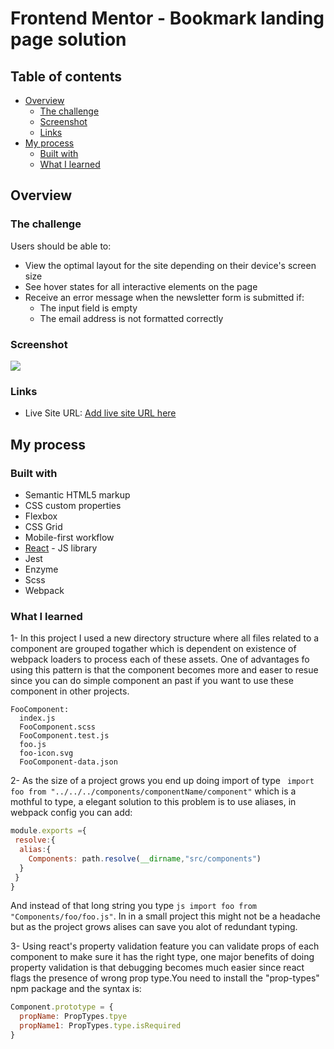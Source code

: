 # Frontend Mentor - Bookmark landing page solution

## Table of contents

- [Overview](#overview)
  - [The challenge](#the-challenge)
  - [Screenshot](#screenshot)
  - [Links](#links)
- [My process](#my-process)
  - [Built with](#built-with)
  - [What I learned](#what-i-learned)

## Overview

### The challenge

Users should be able to:

- View the optimal layout for the site depending on their device's screen size
- See hover states for all interactive elements on the page
- Receive an error message when the newsletter form is submitted if:
  - The input field is empty
  - The email address is not formatted correctly

### Screenshot

![](./desktop-design.jpg)

### Links

- Live Site URL: [Add live site URL here](https://your-live-site-url.com)

## My process

### Built with

- Semantic HTML5 markup
- CSS custom properties
- Flexbox
- CSS Grid
- Mobile-first workflow
- [React](https://reactjs.org/) - JS library
- Jest 
- Enzyme
- Scss 
- Webpack 


### What I learned

1- In this project I used a new directory structure where all files related to a component are grouped togather which is dependent on existence of webpack loaders to process each of these assets. One of advantages fo using this pattern is that the component becomes more and easer to resue since you can do simple component an past if you want to use these component in other projects.
```
FooComponent:
  index.js 
  FooComponent.scss 
  FooComponent.test.js
  foo.js
  foo-icon.svg
  FooComponent-data.json
```

2- As the size of a project grows you end up doing import of type ``` import foo from "../../../components/componentName/component"``` which is a mothful to type, a elegant solution to this problem is to use aliases, in webpack config you can add: 
```js
module.exports ={
 resolve:{
  alias:{
    Components: path.resolve(__dirname,"src/components")
  }
 }
}
```
And instead of that long string you type ```js import foo from "Components/foo/foo.js"```. In in a small project this might not be a headache but as the project grows alises can save you alot of redundant typing. 

3- Using react's property validation feature you can validate props of each component to make sure it has the right type, one major benefits of doing property validation is that debugging becomes much easier since react flags the presence of wrong prop type.You need to install the "prop-types" npm package and the syntax is:
```js 
Component.prototype = {
  propName: PropTypes.tpye
  propName1: PropTypes.type.isRequired
}

```
